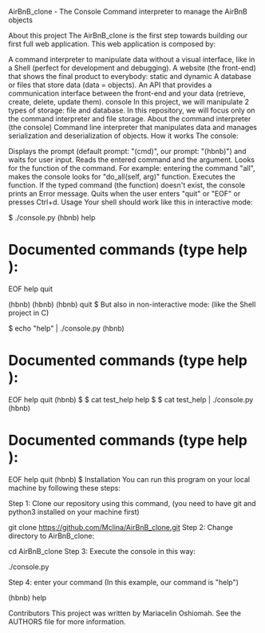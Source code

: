 AirBnB_clone - The Console
Command interpreter to manage the AirBnB objects

About this project
The AirBnB_clone is the first step towards building our first full web application.
This web application is composed by:

A command interpreter to manipulate data without a visual interface, like in a Shell (perfect for development and debugging).
A website (the front-end) that shows the final product to everybody: static and dynamic
A database or files that store data (data = objects).
An API that provides a communication interface between the front-end and your data (retrieve, create, delete, update them).
console In this project, we will manipulate 2 types of storage: file and database.
In this repository, we will focus only on the command interpreter and file storage.
About the command interpreter (the console)
Command line interpreter that manipulates data and manages serialization and deserialization of objects.
How it works
The console:

Displays the prompt (default prompt: "(cmd)", our prompt: "(hbnb)") and waits for user input.
Reads the entered command and the argument.
Looks for the function of the command. For example: entering the command "all", makes the console looks for "do_all(self, arg)" function.
Executes the function.
If the typed command (the function) doesn't exist, the console prints an Error message.
Quits when the user enters "quit" or "EOF" or presses Ctrl+d.
Usage
Your shell should work like this in interactive mode:

$ ./console.py
(hbnb) help

Documented commands (type help <topic>):
========================================
EOF  help  quit

(hbnb) 
(hbnb) 
(hbnb) quit
$
But also in non-interactive mode: (like the Shell project in C)

$ echo "help" | ./console.py
(hbnb)

Documented commands (type help <topic>):
========================================
EOF  help  quit
(hbnb) 
$
$ cat test_help
help
$
$ cat test_help | ./console.py
(hbnb)

Documented commands (type help <topic>):
========================================
EOF  help  quit
(hbnb) 
$
Installation
You can run this program on your local machine by following these steps:

Step 1: Clone our repository using this command, (you need to have git and python3 installed on your machine first)

git clone https://github.com/Mclina/AirBnB_clone.git
Step 2: Change directory to AirBnB_clone:

cd AirBnB_clone
Step 3: Execute the console in this way:

./console.py

Step 4: enter your command (In this example, our command is "help")

(hbnb) help

Contributors
This project was written by Mariacelin Oshiomah. See the AUTHORS file for more information.
